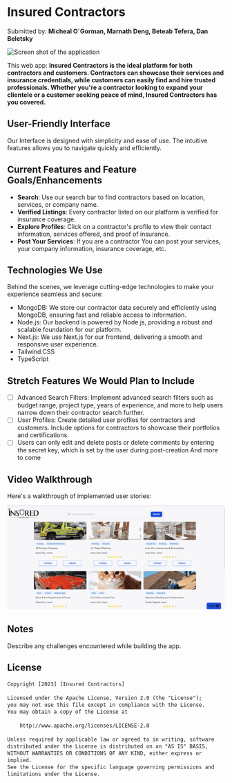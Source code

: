 # Insured Contractors

Submitted by: **Micheal O`Gorman, Marnath Deng, Beteab Tefera, Dan Beletsky**

![Screen shot of the application](https://i.imgur.com/5W0j02X.png)

This web app: **Insured Contractors is the ideal platform for both contractors and customers. Contractors can showcase their services and insurance credentials, while customers can easily find and hire trusted professionals. Whether you're a contractor looking to expand your clientele or a customer seeking peace of mind, Insured Contractors has you covered.**

## User-Friendly Interface
Our Interface is designed with simplicity and ease of use. The intuitive features allows you to navigate quickly and efficiently.

## Current Features and Feature Goals/Enhancements 
- **Search**: Use our search bar to find contractors based on location, services, or company name.
- **Verified Listings**: Every contractor listed on our platform is verified for insurance coverage.
- **Explore Profiles**: Click on a contractor's profile to view their contact information, services offered, and proof of insurance.
- **Post Your Services**: If you are a contractor You can post your services, your company information, insurance coverage, etc. 
## Technologies We Use
Behind the scenes, we leverage cutting-edge technologies to make your experience seamless and secure:
- MongoDB: We store our contractor data securely and efficiently using MongoDB, ensuring fast and reliable access to information.
- Node.js: Our backend is powered by Node.js, providing a robust and scalable foundation for our platform.
- Next.js: We use Next.js for our frontend, delivering a smooth and responsive user experience.
- Tailwind.CSS
- TypeScript

## Stretch Features We Would Plan to Include
- [ ] Advanced Search Filters: Implement advanced search filters such as budget range, project type, years of experience, and more to help users narrow down their contractor search further.
- [ ] User Profiles: Create detailed user profiles for contractors and customers. Include options for contractors to showcase their portfolios and certifications.
- [ ] Users can only edit and delete posts or delete comments by entering the secret key, which is set by the user during post-creation
And more to come

## Video Walkthrough

Here's a walkthrough of implemented user stories:

<img src='https://github.com/michaelforgit/insured-contractors/blob/main/Walkthrough.gif' title='Video Walkthrough' width='' alt='Video Walkthrough' />

<!-- Replace this with whatever GIF tool you used! -->
<!-- Recommended tools:
[Kap](https://getkap.co/) for macOS
[ScreenToGif](https://www.screentogif.com/) for Windows
[peek](https://github.com/phw/peek) for Linux. -->

## Notes

Describe any challenges encountered while building the app.


## License

    Copyright [2023] [Insured Contractors]

    Licensed under the Apache License, Version 2.0 (the "License");
    you may not use this file except in compliance with the License.
    You may obtain a copy of the License at

        http://www.apache.org/licenses/LICENSE-2.0

    Unless required by applicable law or agreed to in writing, software
    distributed under the License is distributed on an "AS IS" BASIS,
    WITHOUT WARRANTIES OR CONDITIONS OF ANY KIND, either express or implied.
    See the License for the specific language governing permissions and
    limitations under the License.
